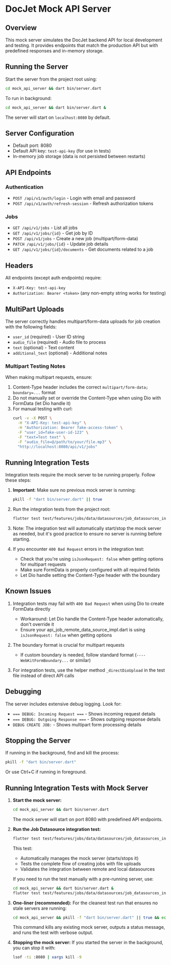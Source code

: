 # DocJet Mock API Server

## Overview

This mock server simulates the DocJet backend API for local development and testing. It provides endpoints that match the production API but with predefined responses and in-memory storage.

## Running the Server

Start the server from the project root using:

```bash
cd mock_api_server && dart bin/server.dart
```

To run in background:

```bash
cd mock_api_server && dart bin/server.dart &
```

The server will start on `localhost:8080` by default.

## Server Configuration

- Default port: 8080
- Default API key: `test-api-key` (for use in tests)
- In-memory job storage (data is not persisted between restarts)

## API Endpoints

### Authentication

- `POST /api/v1/auth/login` - Login with email and password
- `POST /api/v1/auth/refresh-session` - Refresh authorization tokens

### Jobs

- `GET /api/v1/jobs` - List all jobs
- `GET /api/v1/jobs/{id}` - Get job by ID
- `POST /api/v1/jobs` - Create a new job (multipart/form-data)
- `PATCH /api/v1/jobs/{id}` - Update job details
- `GET /api/v1/jobs/{id}/documents` - Get documents related to a job

## Headers

All endpoints (except auth endpoints) require:

- `X-API-Key: test-api-key`
- `Authorization: Bearer <token>` (any non-empty string works for testing)

## MultiPart Uploads

The server correctly handles multipart/form-data uploads for job creation with the following fields:

- `user_id` (required) - User ID string
- `audio_file` (required) - Audio file to process
- `text` (optional) - Text content
- `additional_text` (optional) - Additional notes

### Multipart Testing Notes

When making multipart requests, ensure:

1. Content-Type header includes the correct `multipart/form-data; boundary=...` format
2. Do not manually set or override the Content-Type when using Dio with FormData (let Dio handle it)
3. For manual testing with curl:
   ```bash
   curl -v -X POST \
     -H "X-API-Key: test-api-key" \
     -H "Authorization: Bearer fake-access-token" \
     -F "user_id=fake-user-id-123" \
     -F "text=Test text" \
     -F "audio_file=@/path/to/your/file.mp3" \
     "http://localhost:8080/api/v1/jobs"
   ```

## Running Integration Tests

Integration tests require the mock server to be running properly. Follow these steps:

1. **Important**: Make sure no previous mock server is running:
   ```bash
   pkill -f "dart bin/server.dart" || true
   ```

2. Run the integration tests from the project root:
   ```bash
   flutter test test/features/jobs/data/datasources/job_datasources_integration_test.dart
   ```

3. Note: The integration test will automatically start/stop the mock server as needed, but it's good practice to ensure no server is running before starting.

4. If you encounter `400 Bad Request` errors in the integration test:
   - Check that you're using `isJsonRequest: false` when getting options for multipart requests
   - Make sure FormData is properly configured with all required fields
   - Let Dio handle setting the Content-Type header with the boundary

## Known Issues

1. Integration tests may fail with `400 Bad Request` when using Dio to create FormData directly
   - Workaround: Let Dio handle the Content-Type header automatically, don't override it
   - Ensure your api_job_remote_data_source_impl.dart is using `isJsonRequest: false` when getting options

2. The boundary format is crucial for multipart requests
   - If custom boundary is needed, follow standard format (`----WebKitFormBoundary...` or similar)

3. For integration tests, use the helper method `_directDioUpload` in the test file instead of direct API calls

## Debugging

The server includes extensive debug logging. Look for:
- `=== DEBUG: Incoming Request ===` - Shows incoming request details
- `=== DEBUG: Outgoing Response ===` - Shows outgoing response details
- `DEBUG CREATE JOB:` - Shows multipart form processing details

## Stopping the Server

If running in the background, find and kill the process:

```bash
pkill -f "dart bin/server.dart"
```

Or use Ctrl+C if running in foreground.

## Running Integration Tests with Mock Server

1. **Start the mock server:**
   ```bash
   cd mock_api_server && dart bin/server.dart
   ```
   The mock server will start on port 8080 with predefined API endpoints.

2. **Run the Job Datasource integration test:**
   ```bash
   flutter test test/features/jobs/data/datasources/job_datasources_integration_test.dart
   ```
   
   This test:
   - Automatically manages the mock server (starts/stops it)
   - Tests the complete flow of creating jobs with file uploads
   - Validates the integration between remote and local datasources
   
   If you need to run the test manually with a pre-running server, use:
   ```bash
   cd mock_api_server && dart bin/server.dart &
   flutter test test/features/jobs/data/datasources/job_datasources_integration_test.dart
   ```

3. **One-liner (recommended):**
   For the cleanest test run that ensures no stale servers are running:
   ```bash
   cd mock_api_server && pkill -f "dart bin/server.dart" || true && echo "Mock server stopped. Now running the integration test:" && flutter test test/features/jobs/data/datasources/job_datasources_integration_test.dart
   ```
   This command kills any existing mock server, outputs a status message, and runs the test with verbose output.

4. **Stopping the mock server:**
   If you started the server in the background, you can stop it with:
   ```bash
   lsof -ti :8080 | xargs kill -9
   ```